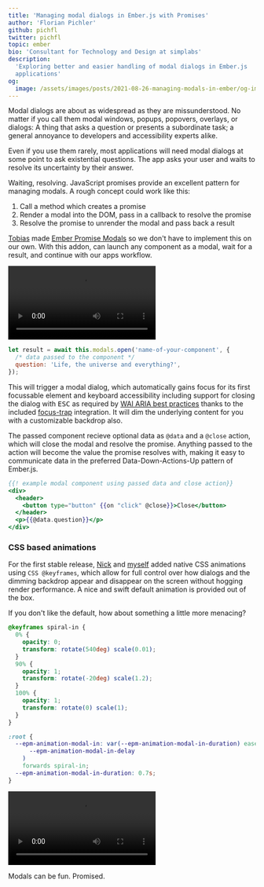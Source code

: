 ```yaml
---
title: 'Managing modal dialogs in Ember.js with Promises'
author: 'Florian Pichler'
github: pichfl
twitter: pichfl
topic: ember
bio: 'Consultant for Technology and Design at simplabs'
description:
  'Exploring better and easier handling of modal dialogs in Ember.js
  applications'
og:
  image: /assets/images/posts/2021-08-26-managing-modals-in-ember/og-image.png
---
```


Modal dialogs are about as widespread as they are missunderstood. No matter if
you call them modal windows, popups, popovers, overlays, or dialogs: A thing
that asks a question or presents a subordinate task; a general annoyance to
developers and accessibility experts alike.

Even if you use them rarely, most applications will need modal dialogs at some
point to ask existential questions. The app asks your user and waits to resolve
its uncertainty by their answer.

<!--break-->

Waiting, resolving. JavaScript promises provide an excellent pattern for
managing modals. A rough concept could work like this:

1. Call a method which creates a promise
2. Render a modal into the DOM, pass in a callback to resolve the promise
3. Resolve the promise to unrender the modal and pass back a result

[Tobias](https://github.com/Turbo87) made
[Ember Promise Modals](https://simplabs.github.io/ember-promise-modals/) so we
don't have to implement this on our own. With this addon, can launch any
component as a modal, wait for a result, and continue with our apps workflow.

![Video showing a basic Ember Promise Modals dialog in action](/assets/images/posts/2021-08-26-managing-modals-in-ember/epm.mp4#video)

```js
let result = await this.modals.open('name-of-your-component', {
  /* data passed to the component */
  question: 'Life, the universe and everything?',
});
```

This will trigger a modal dialog, which automatically gains focus for its first
focussable element and keyboard accessibility including support for closing the
dialog with <kbd>ESC</kbd> as required by
[WAI ARIA best practices](https://www.w3.org/TR/wai-aria-practices-1.1/#dialog_modal)
thanks to the included [focus-trap](https://github.com/davidtheclark/focus-trap)
integration. It will dim the underlying content for you with a customizable
backdrop also.

The passed component recieve optional data as `@data` and a `@close` action,
which will close the modal and resolve the promise. Anything passed to the
action will become the value the promise resolves with, making it easy to
communicate data in the preferred Data-Down-Actions-Up pattern of Ember.js.

```hbs
{{! example modal component using passed data and close action}}
<div>
  <header>
    <button type="button" {{on "click" @close}}>Close</button>
  </header>
  <p>{{@data.question}}</p>
</div>
```

### CSS based animations

For the first stable release, [Nick](https://github.com/nickschot) and
[myself](https://github.com/pichfl) added native CSS animations using
`CSS @keyframes`, which allow for full control over how dialogs and the dimming
backdrop appear and disappear on the screen without hogging render performance.
A nice and swift default animation is provided out of the box.

If you don't like the default, how about something a little more menacing?

```css
@keyframes spiral-in {
  0% {
    opacity: 0;
    transform: rotate(540deg) scale(0.01);
  }
  90% {
    opacity: 1;
    transform: rotate(-20deg) scale(1.2);
  }
  100% {
    opacity: 1;
    transform: rotate(0) scale(1);
  }
}

:root {
  --epm-animation-modal-in: var(--epm-animation-modal-in-duration) ease-out var(
      --epm-animation-modal-in-delay
    )
    forwards spiral-in;
  --epm-animation-modal-in-duration: 0.7s;
}
```

![Animation of a modal spiraling in after clicking a button below a picture of a cartoon character asking for pictures of Spider Man. The modal shows an image with Spider Man hiding behind a tree and a bold caption saying "I'm Batman"](/assets/images/posts/2021-08-26-managing-modals-in-ember/spiderman.mp4#video)

Modals can be fun. Promised.
